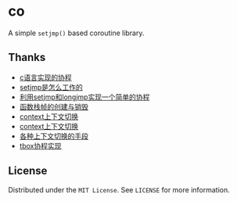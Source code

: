 # co

A simple `setjmp()` based coroutine library.

## Thanks

* [c语言实现的协程](https://www.cnblogs.com/adinosaur/p/5889014.html)
* [setjmp是怎么工作的](https://zhuanlan.zhihu.com/p/82492121)
* [利用setjmp和longjmp实现一个简单的协程](https://juejin.cn/post/7173648788551434247)
* [函数栈帧的创建与销毁](https://juejin.cn/post/7122978663137542175)
* [context上下文切换](https://lib.miaobai.net/blog/context-switch.html)
* [context上下文切换](http://jinke.me/2018-09-14-coroutine-context-switch/)
* [各种上下文切换的手段](https://github.com/dreamsxin/example/blob/master/context/context.md)
* [tbox协程实现](https://tboox.org/cn/2016/10/28/coroutine-context/)


## License

Distributed under the `MIT License`. See `LICENSE` for more information.

